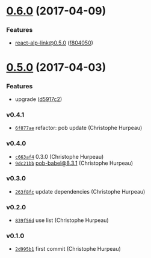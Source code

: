 <a name="0.6.0"></a>
# [0.6.0](https://github.com/alpjs/react-alp-login/compare/v0.5.0...v0.6.0) (2017-04-09)


### Features

* react-alp-link@0.5.0 ([f804050](https://github.com/alpjs/react-alp-login/commit/f804050))


<a name="0.5.0"></a>
# [0.5.0](https://github.com/alpjs/react-alp-login/compare/v0.4.1...v0.5.0) (2017-04-03)


### Features

* upgrade ([d5917c2](https://github.com/alpjs/react-alp-login/commit/d5917c2))


### v0.4.1

- [`6f877ae`](https://github.com/alpjs/react-alp-login/commit/6f877ae5d7b932a2e7313873aedeecf3dc6f375f) refactor: pob update (Christophe Hurpeau)

### v0.4.0

- [`c663af4`](https://github.com/alpjs/react-alp-login/commit/c663af498ff2123966bd58093924efe43d1d0307) 0.3.0 (Christophe Hurpeau)
- [`9dc21bb`](https://github.com/alpjs/react-alp-login/commit/9dc21bbc2a2ed3dd4185ebd7d66d8dfc14eebc87) pob-babel@8.3.1 (Christophe Hurpeau)

### v0.3.0

- [`263f8fc`](https://github.com/alpjs/react-alp-login/commit/263f8fcb68005775be1c551f196fa8e8d16031d4) update dependencies (Christophe Hurpeau)

### v0.2.0

- [`839f56d`](https://github.com/alpjs/react-alp-login/commit/839f56da9eeceb480e8fb9d13c67dbe732a8184e) use list (Christophe Hurpeau)

### v0.1.0

- [`2d995b1`](https://github.com/alpjs/react-alp-login/commit/2d995b1ac2787748c5bf1ddf74997a042647820a) first commit (Christophe Hurpeau)
